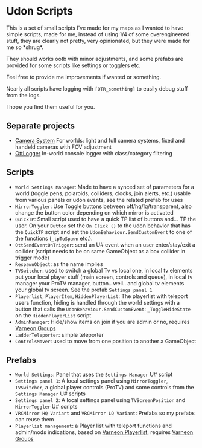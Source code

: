 # Udon Scripts

This is a set of small scripts I've made for my maps as I wanted to have simple scripts, made for me, instead of using 1/4 of some overengineered stuff, they are clearly not pretty, very opinionated, but they were made for me so \*shrug*.

They should works ootb with minor adjustments, and some prefabs are provided for some scripts like settings or togglers etc.

Feel free to provide me improvements if wanted or something.

Nearly all scripts have logging with `[OTR_something]` to easily debug stuff from the logs.

I hope you find them useful for you.

## Separate projects
- [Camera System](https://github.com/rhaamo/CameraSystem) For worlds: light and full camera systems, fixed and handeld cameras with FOV adjustment
- [OttLogger](https://github.com/rhaamo/OttLogger) In-world console logger with class/category filtering

## Scripts

- `World Settings Manager`: Made to have a synced set of parameters for a world (toggle pens, polaroids, colliders, clocks, join alerts, etc.) usable from various panels or udon events, see the related prefab for uses
- `MirrorToggler`: Use Toggle buttons between off/hq/lq/transparent, also change the button color depending on which mirror is activated
- `QuickTP`: Small script used to have a quick TP list of buttons and... TP the user. On your `Button` set the `On Click ()` to the udon behavior that has the `QuickTP` script and set the `UdonBehaviour.SendCustomEvent` to one of the functions (`_tpToSpawn` etc.).
- `OttSendEventOnTrigger`: send an U# event when an user enter/stay/exit a collider (script needs to be on same GameObject as a box collider in trigger mode)
- `RespawnObject`: as the name implies
- `TVSwitcher`: used to switch a global Tv vs local one, in local tv elements put your local player stuff (main screen, controls and queue), in local tv manager your ProTV manager, button.. well.. and global tv elements your global tv screen. See the prefab `Settings panel 1`
- `Playerlist`, `PlayerItem`, `HiddenPlayerList`: The playerlist with teleport users function, hiding is handled through the world settings with a button that calls the `UdonBehaviour.SendCustomEvent`: `_ToggleHideState` on the `HiddenPlayerList` script
- `AdminManager`: Hide/show items on join if you are admin or no, requires [Varneon Groups](https://github.com/Varneon/UdonEssentials/tree/main/Assets/Varneon/Udon%20Prefabs/Essentials/Groups)
- `LadderTeleporter`: simple teleporter
- `ControlsMover`: used to move from one position to another a GameObject

## Prefabs

- `World Settings`: Panel that uses the `Settings Manager` U# script
- `Settings panel 1`: A local settings panel using `MirrorToggler`, `TVSwitcher`, a global player controls (ProTV) and some controls from the `Settings Manager` U# scripts
- `Settings panel 2`: A local settings panel using `TVScreenPosition` and `MirrorToggler` U# scripts
- `VRCMirror HQ Variant` and `VRCMirror LQ Variant`: Prefabs so my prefabs can reuse them
- `Playerlist management`: a Player list with teleport functions and admin/mods indications, based on [Varneon Playerlist](https://github.com/Varneon/UdonEssentials/tree/main/Assets/Varneon/Udon%20Prefabs/Essentials/Playerlist), requires [Varneon Groups](https://github.com/Varneon/UdonEssentials/tree/main/Assets/Varneon/Udon%20Prefabs/Essentials/Groups)
